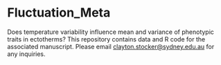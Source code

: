 # Fluctuation_Meta
Does temperature variability influence mean and variance of phenotypic traits in ectotherms?
This repository contains data and R code for the associated manuscript. 
Please email clayton.stocker@sydney.edu.au for any inquiries. 
